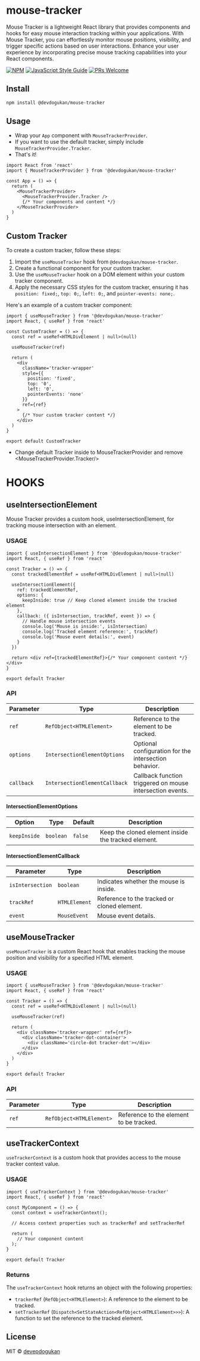 # mouse-tracker

Mouse Tracker is a lightweight React library that provides components and hooks for easy mouse interaction tracking within your applications. With Mouse Tracker, you can effortlessly monitor mouse positions, visibility, and trigger specific actions based on user interactions. Enhance your user experience by incorporating precise mouse tracking capabilities into your React components.

[![NPM](https://img.shields.io/npm/v/@devdogukan/mouse-tracker.svg)](https://www.npmjs.com/package/@devdogukan/mouse-tracker) [![JavaScript Style Guide](https://img.shields.io/badge/code_style-standard-brightgreen.svg)](https://standardjs.com) [![PRs Welcome](https://img.shields.io/badge/PRs-welcome-brightgreen.svg)](https://github.com/devepdogukan/mouse-tracker)

## Install

```bash
npm install @devdogukan/mouse-tracker
```

## Usage

- Wrap your `App` component with `MouseTrackerProvider`.
- If you want to use the default tracker, simply include `MouseTrackerProvider.Tracker`.
- That's it!

```tsx
import React from 'react'
import { MouseTrackerProvider } from '@devdogukan/mouse-tracker'

const App = () => {
  return (
    <MouseTrackerProvider>
      <MouseTrackerProvider.Tracker />
      {/* Your components and content */}
    </MouseTrackerProvider>
  )
}
```

## Custom Tracker

To create a custom tracker, follow these steps:

1. Import the `useMouseTracker` hook from `@devdogukan/mouse-tracker`.
2. Create a functional component for your custom tracker.
3. Use the `useMouseTracker` hook on a DOM element within your custom tracker component.
4. Apply the necessary CSS styles for the custom tracker, ensuring it has `position: fixed;`, `top: 0;`, `left: 0;`, and `pointer-events: none;`.

Here's an example of a custom tracker component:

```tsx
import { useMouseTracker } from '@devdogukan/mouse-tracker'
import React, { useRef } from 'react'

const CustomTracker = () => {
  const ref = useRef<HTMLDivElement | null>(null)

  useMouseTracker(ref)

  return (
    <div
      className='tracker-wrapper'
      style={{
        position: 'fixed',
        top: '0',
        left: '0',
        pointerEvents: 'none'
      }}
      ref={ref}
    >
      {/* Your custom tracker content */}
    </div>
  )
}

export default CustomTracker
```

- Change default Tracker inside to MouseTrackerProvider and remove <MouseTrackerProvider.Tracker/>

# HOOKS

## useIntersectionElement

Mouse Tracker provides a custom hook, useIntersectionElement, for tracking mouse intersection with an element.

### USAGE

```tsx
import { useIntersectionElement } from '@devdogukan/mouse-tracker'
import React, { useRef } from 'react'

const Tracker = () => {
  const trackedElementRef = useRef<HTMLDivElement | null>(null)

  useIntersectionElement({
    ref: trackedElementRef,
    options: {
      keepInside: true // Keep cloned element inside the tracked element
    },
    callback: ({ isIntersection, trackRef, event }) => {
      // Handle mouse intersection events
      console.log('Mouse is inside:', isIntersection)
      console.log('Tracked element reference:', trackRef)
      console.log('Mouse event details:', event)
    }
  })

  return <div ref={trackedElementRef}>{/* Your component content */}</div>
}

export default Tracker
```

### API

| Parameter  | Type                          | Description                                               |
| ---------- | ----------------------------- | --------------------------------------------------------- |
| `ref`      | `RefObject<HTMLElement>`      | Reference to the element to be tracked.                   |
| `options`  | `IntersectionElementOptions`  | Optional configuration for the intersection behavior.     |
| `callback` | `IntersectionElementCallback` | Callback function triggered on mouse intersection events. |

#### IntersectionElementOptions

| Option       | Type      | Default | Description                                         |
| ------------ | --------- | ------- | --------------------------------------------------- |
| `keepInside` | `boolean` | `false` | Keep the cloned element inside the tracked element. |

#### IntersectionElementCallback

| Parameter        | Type          | Description                                 |
| ---------------- | ------------- | ------------------------------------------- |
| `isIntersection` | `boolean`     | Indicates whether the mouse is inside.      |
| `trackRef`       | `HTMLElement` | Reference to the tracked or cloned element. |
| `event`          | `MouseEvent`  | Mouse event details.                        |

## useMouseTracker

`useMouseTracker` is a custom React hook that enables tracking the mouse position and visibility for a specified HTML element.

### USAGE

```tsx
import { useMouseTracker } from '@devdogukan/mouse-tracker'
import React, { useRef } from 'react'

const Tracker = () => {
  const ref = useRef<HTMLDivElement | null>(null)

  useMouseTracker(ref)

  return (
    <div className='tracker-wrapper' ref={ref}>
      <div className='tracker-dot-container'>
        <div className='circle-dot tracker-dot'></div>
      </div>
    </div>
  )
}

export default Tracker
```

### API

| Parameter | Type                     | Description                             |
| --------- | ------------------------ | --------------------------------------- |
| `ref`     | `RefObject<HTMLElement>` | Reference to the element to be tracked. |

## useTrackerContext

`useTrackerContext` is a custom hook that provides access to the mouse tracker context value.

### USAGE

```tsx
import { useTrackerContext } from '@devdogukan/mouse-tracker'
import React, { useRef } from 'react'

const MyComponent = () => {
  const context = useTrackerContext();

  // Access context properties such as trackerRef and setTrackerRef

  return (
    // Your component content
  );
}

export default Tracker

```

### Returns

The `useTrackerContext` hook returns an object with the following properties:

- `trackerRef` (`RefObject<HTMLElement>`): A reference to the element to be tracked.
- `setTrackerRef` (`Dispatch<SetStateAction<RefObject<HTMLElement>>>`): A function to set the reference to the tracked element.

## License

MIT © [devepdogukan](https://github.com/devepdogukan)
